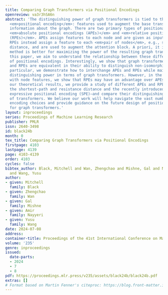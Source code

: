 ```yaml
---
title: Comparing Graph Transformers via Positional Encodings
openreview: va3r3hSA6n
abstract: 'The distinguishing power of graph transformers is tied to the choice of
  <em>positional encoding</em>: features used to augment the base transformer with
  information about the graph. There are two primary types of positional encoding:
  <em>absolute positional encodings (APEs)</em> and <em>relative positional encodings
  (RPEs)</em>. APEs assign features to each node and are given as input to the transformer.
  RPEs instead assign a feature to each <em>pair of nodes</em>, e.g., shortest-path
  distance, and are used to augment the attention block. A priori, it is unclear which
  method is better for maximizing the power of the resulting graph transformer. In
  this paper, we aim to understand the relationship between these different types
  of positional encodings. Interestingly, we show that graph transformers using APEs
  and RPEs are equivalent in their ability to distinguish non-isomorphic graphs. In
  particular, we demonstrate how to interchange APEs and RPEs while maintaining their
  distinguishing power in terms of graph transformers. However, in the case of graphs
  with node features, we show that RPEs may have an advantage over APEs. Based on
  our theoretical results, we provide a study of different APEs and RPEs—including
  the shortest-path and resistance distance and the recently introduced stable and
  expressive positional encoding (SPE)—and compare their distinguishing power in terms
  of transformers. We believe our work will help navigate the vast number of positional
  encoding choices and provide guidance on the future design of positional encodings
  for graph transformers.'
layout: inproceedings
series: Proceedings of Machine Learning Research
publisher: PMLR
issn: 2640-3498
id: black24b
month: 0
tex_title: Comparing Graph Transformers via Positional Encodings
firstpage: 4103
lastpage: 4139
page: 4103-4139
order: 4103
cycles: false
bibtex_author: Black, Mitchell and Wan, Zhengchao and Mishne, Gal and Nayyeri, Amir
  and Wang, Yusu
author:
- given: Mitchell
  family: Black
- given: Zhengchao
  family: Wan
- given: Gal
  family: Mishne
- given: Amir
  family: Nayyeri
- given: Yusu
  family: Wang
date: 2024-07-08
address:
container-title: Proceedings of the 41st International Conference on Machine Learning
volume: '235'
genre: inproceedings
issued:
  date-parts:
  - 2024
  - 7
  - 8
pdf: https://proceedings.mlr.press/v235/assets/black24b/black24b.pdf
extras: []
# Format based on Martin Fenner's citeproc: https://blog.front-matter.io/posts/citeproc-yaml-for-bibliographies/
---
```

